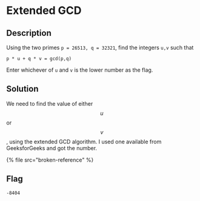 # Extended GCD

## Description

Using the two primes `p = 26513, q = 32321`, find the integers `u,v` such that

`p * u + q * v = gcd(p,q)`

Enter whichever of `u` and `v` is the lower number as the flag.

## Solution

We need to find the value of either $$u$$ or $$v$$, using the extended GCD algorithm. I used one available from GeeksforGeeks and got the number.

{% file src="broken-reference" %}

## Flag

```txt
-8404
```
